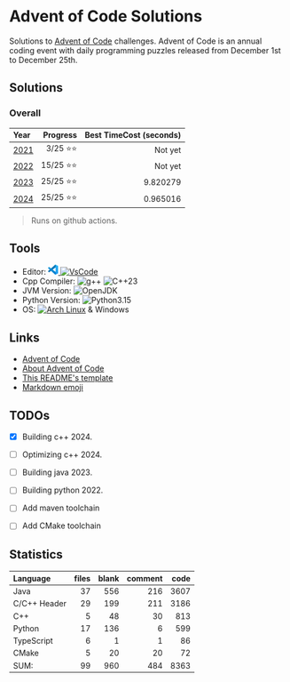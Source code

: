 # Advent of Code Solutions

Solutions to [Advent of Code](https://adventofcode.com/) challenges. Advent of Code is an annual coding event with daily programming puzzles released from December 1st to December 25th.

## Solutions

### Overall

 | Year                                |    Progress | Best TimeCost (seconds) |
 | :---------------------------------- |    -------: | ----------------------: |
 | [2021](./TypeScript/2021/README.md) |  3/25 ⭐⭐ |               Not yet   |
 | [2022](./Python/2022/README.md)     | 15/25 ⭐⭐ |               Not yet   |
 | [2023](./Java/2023/README.md)       | 25/25 ⭐⭐ |               9.820279  |
 | [2024](./Cpp/2024/README.md)        | 25/25 ⭐⭐ |               0.965016  |

> Runs on github actions.

## Tools

- Editor: [![VSCode](<images/code-stable.png>) ![VsCode](https://img.shields.io/badge/VsCode-blue)](https://code.visualstudio.com)
- Cpp Compiler: ![g++](https://img.shields.io/badge/(GCC)%2015.1.1%2020250425-grey) ![C++23](https://img.shields.io/badge/C%2B%2B-23-purple?logo=C%2B%2B)
- JVM Version: ![OpenJDK](https://img.shields.io/badge/OpenJDK-21-white?logo=OpenJDK)
- Python Version: ![Python3.15](https://img.shields.io/badge/Python-3.13.5-white?logo=Python)
- OS: [![Arch Linux](https://img.shields.io/badge/Arch%20Linux-grey?logo=Archlinux)](https://www.archlinux.org) & Windows

## Links

- [Advent of Code](https://adventofcode.com/)
- [About Advent of Code](https://adventofcode.com/about)
- [This README's template](https://github.com/TrueBurn/advent-of-code)
- [Markdown emoji](<https://gist.github.com/rxaviers/7360908>)

## TODOs

- [x] Building c++ 2024.
- [ ] Optimizing c++ 2024.
- [ ] Building java 2023.
- [ ] Building python 2022.

- [ ] Add maven toolchain
- [ ] Add CMake toolchain

## Statistics

Language           |         files|         blank|       comment|          code
:-------           |         ----:|         ----:|       ------:|          ---:
Java               |            37|           556|           216|          3607
C/C++ Header       |            29|           199|           211|          3186
C++                |             5|            48|            30|           813
Python             |            17|           136|             6|           599
TypeScript         |             6|             1|             1|            86
CMake              |             5|            20|            20|            72
SUM:               |            99|           960|           484|          8363
